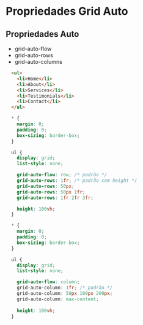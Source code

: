 # Propriedades Grid Auto

## Propriedades Auto
- grid-auto-flow
- grid-auto-rows
- grid-auto-columns

```html
  <ul>
    <li>Home</li>
    <li>About</li>
    <li>Services</li>
    <li>Testimonials</li>
    <li>Contact</li>
  </ul>
```

```css
  * {
    margin: 0;
    padding: 0;
    box-sizing: border-box;
  }

  ul {
    display: grid;
    list-style: none;

    grid-auto-flow: row; /* padrão */
    grid-auto-rows: 1fr; /* padrão com height */
    grid-auto-rows: 50px;
    grid-auto-rows: 50px 1fr;
    grid-auto-rows: 1fr 2fr 3fr;

    height: 100vh;
  }
```

```css
  * {
    margin: 0;
    padding: 0;
    box-sizing: border-box;
  }

  ul {
    display: grid;
    list-style: none;

    grid-auto-flow: column;
    grid-auto-column: 1fr; /* padrão */
    grid-auto-column: 50px 100px 200px;
    grid-auto-column: max-content;
    
    height: 100vh;
  }
```